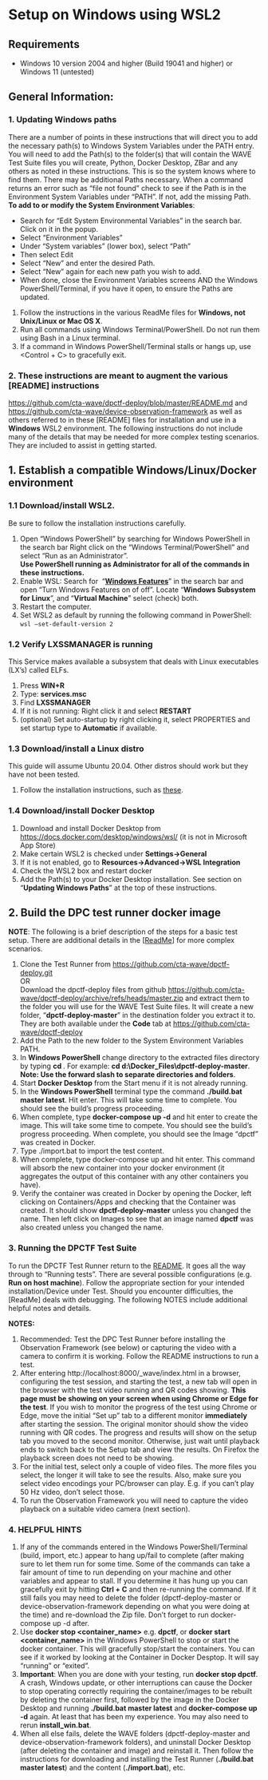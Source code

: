 # Setup on Windows using WSL2

## Requirements

- Windows 10 version 2004 and higher (Build 19041 and higher) or Windows 11 (untested)
  
## General Information:

### 1. Updating Windows paths

   There are a number of points in these instructions that will direct you to add the necessary path(s) to Windows System Variables under the PATH entry. You will need to add the Path(s) to the folder(s) that will contain the WAVE Test Suite files you will create, Python, Docker Desktop, ZBar and any others as noted in these instructions. This is so the system knows where to find them. There may be additional Paths necessary. When a command returns an error such as “file not found” check to see if the Path is in the Environment System Variables under “PATH”. If not, add the missing Path.  
   **To add to or modify the System Environment Variables**:
- Search for “Edit System Environmental Variables” in the search bar. Click on it in the popup.
- Select “Environment Variables”
- Under “System variables” (lower box), select “Path”
- Then select Edit
- Select “New” and enter the desired Path.
- Select “New” again for each new path you wish to add.
- When done, close the Environment Variables screens AND the Windows PowerShell/Terminal, if you have it open, to ensure the Paths are updated.
1. Follow the instructions in the various ReadMe files for **__Windows__, not Unix/Linux or Mac OS X**.
2. Run all commands using Windows Terminal/PowerShell. Do not run them using Bash in a Linux terminal.
3. If a command in Windows PowerShell/Terminal stalls or hangs up, use <Control + C> to gracefully exit.


### 2. These instructions are meant to augment the various [README] instructions 

https://github.com/cta-wave/dpctf-deploy/blob/master/README.md and https://github.com/cta-wave/device-observation-framework as well as others referred to in these [README] files for installation and use in a **Windows** WSL2 environment. The following instructions do not include many of the details that may be needed for more complex testing scenarios. They are included to assist in getting started.

## 1. Establish a compatible Windows/Linux/Docker environment

### 1.1 Download/install WSL2. 
Be sure to follow the installation instructions carefully.

1. Open “Windows PowerShell” by searching for Windows PowerShell in the search bar
   Right click on the “Windows Terminal/PowerShell” and select “Run as an Administrator”.  
   **Use PowerShell running as Administrator for all of the commands in these instructions.**
2. Enable WSL: Search for  “[**Windows Features**](https://www.tenforums.com/tutorials/7247-turn-windows-features-off-windows-10-a.html)” in the search bar and open “Turn Windows Features on of off”. Locate “**Windows Subsystem for Linux**”, and “**Virtual Machine**” select (check) both.
3. Restart the computer.
4. Set WSL2 as default by running the following command in PowerShell:  
   `wsl –set-default-version 2`

### 1.2 Verify LXSSMANAGER is running

This Service makes available a subsystem that deals with Linux executables (LX’s) called ELFs.

1. Press **WIN+R**
2. Type: **services.msc**
3. Find **LXSSMANAGER**
4. If it is not running: Right click it and select **RESTART**
5. (optional) Set auto-startup by right clicking it, select PROPERTIES and set startup type to **Automatic** if available.

### 1.3 Download/install a Linux distro

This guide will assume Ubuntu 20.04. Other distros should work but they have not been tested.

1. Follow the installation instructions, such as [these](https://windowsloop.com/install-linux-subsystem-windows-10/).

### 1.4 Download/install Docker Desktop

1. Download and install Docker Desktop from https://docs.docker.com/desktop/windows/wsl/ (it is not in Microsoft App Store)
2. Make certain WSL2 is checked under **Settings->General**
3. If it is not enabled, go to **Resources->Advanced->WSL Integration**
4. Check the WSL2 box and restart docker
5. Add the Path(s) to your Docker Desktop installation. See section on “**Updating Windows Paths**” at the top of these instructions.

## 2. Build the DPC test runner docker image

**NOTE**: The following is a brief description of the steps for a basic test setup. There are additional details in the [[ReadMe](https://github.com/cta-wave/dpctf-deploy/blob/master/README.md)] for more complex scenarios.

1. Clone the Test Runner from https://github.com/cta-wave/dpctf-deploy.git  
OR  
Download the dpctf-deploy files from github https://github.com/cta-wave/dpctf-deploy/archive/refs/heads/master.zip and extract them to the folder you will use for the WAVE Test Suite files. It will create a new folder, “**dpctf-deploy-master**” in the destination folder you extract it to.  
They are both available under the **Code** tab at https://github.com/cta-wave/dpctf-deploy
2. Add the Path to the new folder to the System Environment Variables PATH.
3. In **Windows PowerShell** change directory to the extracted files directory by typing **cd <Path to your new folder>**. For example: **cd d:\Docker_Files\dpctf-deploy-master**. **Note: Use the forward slash to separate directories and folders**.
4. Start **Docker Desktop** from the Start menu if it is not already running.
5. In the **Windows PowerShell** terminal type the command **./build.bat master latest**. Hit enter. This will take some time to complete. You should see the build’s progress proceeding.
6. When complete, type **docker-compose up -d** and hit enter to create the image. This will take some time to compete. You should see the build’s progress proceeding. When complete, you should see the Image “dpctf” was created in Docker.
7. Type ./import.bat to import the test content.
8. When complete, type docker-compose up and hit enter. This command will absorb the new container into your docker environment (it aggregates the output of this container with any other containers you have).
9. Verify the container was created in Docker by opening the Docker, left clicking on Containers/Apps and checking that the Container was created. It should show **dpctf-deploy-master** unless you changed the name. Then left click on Images to see that an image named **dpctf** was also created unless you changed the name.

### 3. Running the DPCTF Test Suite

To run the DPCTF Test Runner return to the [README](https://github.com/cta-wave/dpctf-deploy#readme). It goes all the way through to “Running tests”. There are several possible configurations (e.g. **Run on host machine**). Follow the appropriate section for your intended installation/Device under Test. Should you encounter difficulties, the [ReadMe] deals with debugging. The following NOTES include additional helpful notes and details.  

**NOTES:**

1. Recommended: Test the DPC Test Runner before installing the Observation Framework (see below) or capturing the video with a camera to confirm it is working. Follow the README instructions to run a test.
2. After entering http://localhost:8000/\_wave/index.html in a browser, configuring the test session, and starting the test, a new tab will open in the browser with the test video running and QR codes showing. __**This page must be showing on your screen when using Chrome or Edge for the test**__. If you wish to monitor the progress of the test using Chrome or Edge, move the initial “Set up” tab to a different monitor __immediately__ after starting the session. The original monitor should show the video running with QR codes. The progress and results will show on the setup tab you moved to the second monitor. Otherwise, just wait until playback ends to switch back to the Setup tab and view the results. On Firefox the playback screen does not need to be showing.
3. For the initial test, select only a couple of video files. The more files you select, the longer it will take to see the results. Also, make sure you select video encodings your PC/browser can play. E.g. if you can’t play 50 Hz video, don’t select those.
4. To run the Observation Framework you will need to capture the video playback on a suitable video camera (next section).

### 4. HELPFUL HINTS

1. If any of the commands entered in the Windows PowerShell/Terminal (build, import, etc.) appear to hang up/fail to complete (after making sure to let them run for some time. Some of the commands can take a fair amount of time to run depending on your machine and other variables and appear to stall. If you determine it has hung up you can gracefully exit by hitting **Ctrl + C** and then re-running the command. If it still fails you may need to delete the folder (dpctf-deploy-master or device-observation-framework depending on what you were doing at the time) and re-download the Zip file. Don’t forget to run docker-compose up -d after.
2. Use **docker stop <container_name>** e.g. **dpctf**, or **docker start <container_name>** in the Windows PowerShell to stop or start the docker container. This will gracefully stop/start the containers. You can see if it worked by looking at the Container in Docker Desptop. It will say “running” or “exited”.
3. **Important**: When you are done with your testing, run **docker stop dpctf**. A crash, Windows update, or other interruptions can cause the Docker to stop operating correctly requiring the container/images to be rebuilt by deleting the container first, followed by the image in the Docker Desktop and running **./build.bat master latest** and **docker-compose up -d** again. At least that has been my experience. You may also need to rerun **install_win.bat**.
4. When all else fails, delete the WAVE folders (dpctf-deploy-master and device-observation-framework folders), and uninstall Docker Desktop (after deleting the container and image) and reinstall it. Then follow the instructions for downloading and installing the Test Runner (**./build.bat master latest**) and the content (**./import.bat**), etc.
